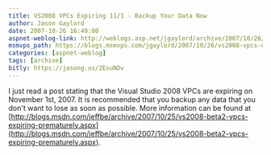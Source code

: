```yaml
---
title: VS2008 VPCs Expiring 11/1 - Backup Your Data Now
author: Jason Gaylord
date: 2007-10-26 16:49:00
aspnet-weblog-link: http://weblogs.asp.net/jgaylord/archive/2007/10/26/vs2008-vpcs-expiring-11-1-backup-your-data-now.aspx
msmvps_path: https://blogs.msmvps.com/jgaylord/2007/10/26/vs2008-vpcs-expiring-11-1-backup-your-data-now/
categories: [aspnet-weblog]
tags: [archive]
bitly: https://jasong.us/2EsuNDv
---
```


I just read a post stating that the Visual Studio 2008 VPCs are expiring on November 1st, 2007. It is recommended that you backup any data that you don't want to lose as soon as possible. More information can be found at [http://blogs.msdn.com/jeffbe/archive/2007/10/25/vs2008-beta2-vpcs-expiring-prematurely.aspx](http://blogs.msdn.com/jeffbe/archive/2007/10/25/vs2008-beta2-vpcs-expiring-prematurely.aspx).